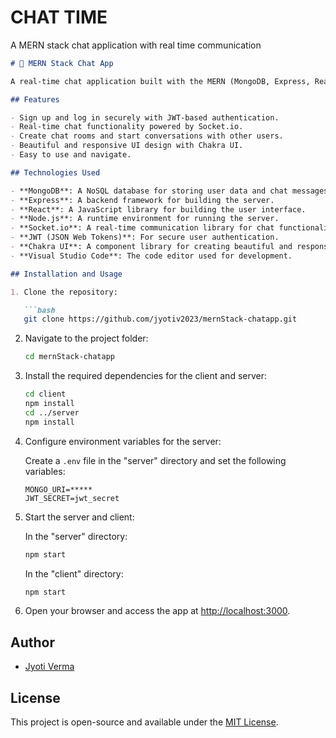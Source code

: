 # CHAT TIME
A MERN stack chat application with real time communication


```markdown
# 🚀 MERN Stack Chat App

A real-time chat application built with the MERN (MongoDB, Express, React, Node) stack, Socket.io for real-time communication, and JWT for user authentication. The user interface is designed using Chakra UI for a sleek and responsive design.

## Features

- Sign up and log in securely with JWT-based authentication.
- Real-time chat functionality powered by Socket.io.
- Create chat rooms and start conversations with other users.
- Beautiful and responsive UI design with Chakra UI.
- Easy to use and navigate.

## Technologies Used

- **MongoDB**: A NoSQL database for storing user data and chat messages.
- **Express**: A backend framework for building the server.
- **React**: A JavaScript library for building the user interface.
- **Node.js**: A runtime environment for running the server.
- **Socket.io**: A real-time communication library for chat functionality.
- **JWT (JSON Web Tokens)**: For secure user authentication.
- **Chakra UI**: A component library for creating beautiful and responsive UI.
- **Visual Studio Code**: The code editor used for development.

## Installation and Usage

1. Clone the repository:

   ```bash
   git clone https://github.com/jyotiv2023/mernStack-chatapp.git
   ```

2. Navigate to the project folder:

   ```bash
   cd mernStack-chatapp
   ```

3. Install the required dependencies for the client and server:

   ```bash
   cd client
   npm install
   cd ../server
   npm install
   ```

4. Configure environment variables for the server:

   Create a `.env` file in the "server" directory and set the following variables:

   ```
   MONGO_URI=*****
   JWT_SECRET=jwt_secret
   ```

5. Start the server and client:

   In the "server" directory:

   ```bash
   npm start
   ```

   In the "client" directory:

   ```bash
   npm start
   ```

6. Open your browser and access the app at [http://localhost:3000](http://localhost:3000).

## Author

- [Jyoti Verma](https://github.com/yourgithubusername)

## License

This project is open-source and available under the [MIT License](LICENSE).

```

